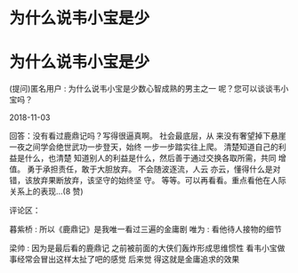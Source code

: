 # 为什么说韦小宝是少

# 为什么说韦小宝是少

(提问)匿名用户 : 为什么说韦小宝是少数心智成熟的男主之一 呢？您可以谈谈韦小宝吗？

2018-11-03

回答：没有看过鹿鼎记吗？写得很逼真啊。 社会最底层，从 来没有奢望掉下悬崖一夜之间学会绝世武功一步登天，始终 一步一步踏实往上爬。 清楚知道自己的利益是什么，也清楚 知道别人的利益是什么，然后善于通过交换各取所需，共同 增值。 勇于承担责任，敢于大胆放弃。 不会随波逐流，人云 亦云，懂得什么是对错，该放弃果断放弃，该坚守的始终坚 守。 等等。可以再看看。重点看他在人际关系上的表现…(8 赞)

评论区：

暮紫桥 : 所以《鹿鼎记》是我唯一看过三遍的金庸剧 唯为 : 看他待人接物的细节

梁帅 : 因为是最后看的鹿鼎记 之前被前面的大侠们轰炸形成思维惯性 看韦小宝做事经常会冒出这样太扯了吧的感觉 后来觉 得这就是金庸追求的效果